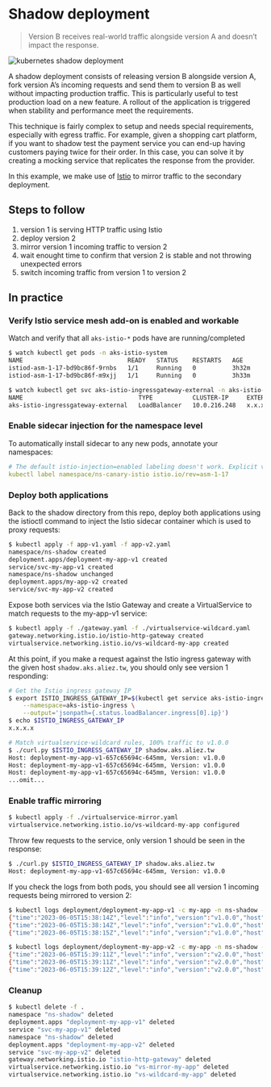 # Shadow deployment

> Version B receives real-world traffic alongside version A and doesn’t impact
the response.

![kubernetes shadow deployment](grafana-shadow.png)

A shadow deployment consists of releasing version B alongside version A, fork
version A’s incoming requests and send them to version B as well without
impacting production traffic. This is particularly useful to test production
load on a new feature. A rollout of the application is triggered when stability
and performance meet the requirements.

This technique is fairly complex to setup and needs special requirements,
especially with egress traffic. For example, given a shopping cart platform,
if you want to shadow test the payment service you can end-up having customers
paying twice for their order. In this case, you can solve it by creating a
mocking service that replicates the response from the provider.

In this example, we make use of [Istio](https://istio.io) to mirror traffic to
the secondary deployment.

## Steps to follow

1. version 1 is serving HTTP traffic using Istio
1. deploy version 2
1. mirror version 1 incoming traffic to version 2
1. wait enought time to confirm that version 2 is stable and not throwing
   unexpected errors
1. switch incoming traffic from version 1 to version 2

## In practice

### Verify Istio service mesh add-on is enabled and workable

Watch and verify that all `aks-istio-*` pods have are running/completed

```bash
$ watch kubectl get pods -n aks-istio-system
NAME                             READY   STATUS    RESTARTS   AGE
istiod-asm-1-17-bd9bc86f-9rnbs   1/1     Running   0          3h32m
istiod-asm-1-17-bd9bc86f-m9xjj   1/1     Running   0          3h33m

$ watch kubectl get svc aks-istio-ingressgateway-external -n aks-istio-ingress
NAME                                TYPE           CLUSTER-IP     EXTERNAL-IP      PORT(S)                                      AGE
aks-istio-ingressgateway-external   LoadBalancer   10.0.216.248   x.x.x.x   15021:32542/TCP,80:31236/TCP,443:31306/TCP   87m
```

### Enable sidecar injection for the namespace level

To automatically install sidecar to any new pods, annotate your namespaces:

```yaml
# The default istio-injection=enabled labeling doesn't work. Explicit versioning (istio.io/rev=asm-1-17) is required.
kubectl label namespace/ns-canary-istio istio.io/rev=asm-1-17
```

### Deploy both applications

Back to the shadow directory from this repo, deploy both applications using the
istioctl command to inject the Istio sidecar container which is used to proxy
requests:

```bash
$ kubectl apply -f app-v1.yaml -f app-v2.yaml
namespace/ns-shadow created
deployment.apps/deployment-my-app-v1 created
service/svc-my-app-v1 created
namespace/ns-shadow unchanged
deployment.apps/my-app-v2 created
service/svc-my-app-v2 created
```

Expose both services via the Istio Gateway and create a VirtualService to match
requests to the my-app-v1 service:

```bash
$ kubectl apply -f ./gateway.yaml -f ./virtualservice-wildcard.yaml
gateway.networking.istio.io/istio-http-gateway created
virtualservice.networking.istio.io/vs-wildcard-my-app created
```

At this point, if you make a request against the Istio ingress gateway with the
given host `shadow.aks.aliez.tw`, you should only see version 1 responding:

```bash
# Get the Istio ingress gateway IP
$ export ISTIO_INGRESS_GATEWAY_IP=$(kubectl get service aks-istio-ingressgateway-external \
    --namespace=aks-istio-ingress \
    --output='jsonpath={.status.loadBalancer.ingress[0].ip}')
$ echo $ISTIO_INGRESS_GATEWAY_IP
x.x.x.x

# Match virtualservice-wildcard rules, 100% traffic to v1.0.0
$ ./curl.py $ISTIO_INGRESS_GATEWAY_IP shadow.aks.aliez.tw
Host: deployment-my-app-v1-657c65694c-645mm, Version: v1.0.0
Host: deployment-my-app-v1-657c65694c-645mm, Version: v1.0.0
Host: deployment-my-app-v1-657c65694c-645mm, Version: v1.0.0
...omit...
```

### Enable traffic mirroring

```bash
$ kubectl apply -f ./virtualservice-mirror.yaml
virtualservice.networking.istio.io/vs-wildcard-my-app configured
```

Throw few requests to the service, only version 1 should be seen in the
response:

```bash
$ ./curl.py $ISTIO_INGRESS_GATEWAY_IP shadow.aks.aliez.tw
Host: deployment-my-app-v1-657c65694c-645mm, Version: v1.0.0
```

If you check the logs from both pods, you should see all version 1 incoming
requests being mirrored to version 2:

```bash
$ kubectl logs deployment/deployment-my-app-v1 -c my-app -n ns-shadow --tail=3
{"time":"2023-06-05T15:38:14Z","level":"info","version":"v1.0.0","host":"shadow.aks.aliez.tw","status":200,"size":61,"duration_ms":0.083701,"message":"request"}
{"time":"2023-06-05T15:38:14Z","level":"info","version":"v1.0.0","host":"shadow.aks.aliez.tw","status":200,"size":61,"duration_ms":0.091001,"message":"request"}
{"time":"2023-06-05T15:38:15Z","level":"info","version":"v1.0.0","host":"shadow.aks.aliez.tw","status":200,"size":61,"duration_ms":0.081701,"message":"request"}

$ kubectl logs deployment/deployment-my-app-v2 -c my-app -n ns-shadow --tail=3
{"time":"2023-06-05T15:39:11Z","level":"info","version":"v2.0.0","host":"shadow.aks.aliez.tw-shadow","status":200,"size":61,"duration_ms":0.101703,"message":"request"}
{"time":"2023-06-05T15:39:11Z","level":"info","version":"v2.0.0","host":"shadow.aks.aliez.tw-shadow","status":200,"size":61,"duration_ms":0.101502,"message":"request"}
{"time":"2023-06-05T15:39:12Z","level":"info","version":"v2.0.0","host":"shadow.aks.aliez.tw-shadow","status":200,"size":61,"duration_ms":0.096502,"message":"request"}
```

### Cleanup

```bash
$ kubectl delete -f .
namespace "ns-shadow" deleted
deployment.apps "deployment-my-app-v1" deleted
service "svc-my-app-v1" deleted
namespace "ns-shadow" deleted
deployment.apps "deployment-my-app-v2" deleted
service "svc-my-app-v2" deleted
gateway.networking.istio.io "istio-http-gateway" deleted
virtualservice.networking.istio.io "vs-mirror-my-app" deleted
virtualservice.networking.istio.io "vs-wildcard-my-app" deleted
```
